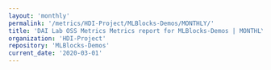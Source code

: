 ```yaml
---
layout: 'monthly'
permalink: '/metrics/HDI-Project/MLBlocks-Demos/MONTHLY/'
title: 'DAI Lab OSS Metrics Metrics report for MLBlocks-Demos | MONTHLY-REPORT-2020-03-01'
organization: 'HDI-Project'
repository: 'MLBlocks-Demos'
current_date: '2020-03-01'
---
```

